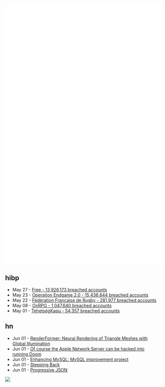 ![Metrics](https://raw.githubusercontent.com/phixion/phixion/master/metrics.svg)

## hibp

<!--
for https://github.com/phixion/phixion/blob/main/.github/workflows/feeds.yml
-->
<!--START_SECTION:haveibeenpwnd-->
- May 27 - [Free - 13,926,173 breached accounts](https://haveibeenpwned.com/Breach/FreeMobile)
- May 23 - [Operation Endgame 2.0 - 15,436,844 breached accounts](https://haveibeenpwned.com/Breach/OperationEndgame2)
- May 22 - [Fédération Francaise de Rugby - 281,977 breached accounts](https://haveibeenpwned.com/Breach/FFR)
- May 08 - [OnRPG - 1,047,640 breached accounts](https://haveibeenpwned.com/Breach/OnRPG)
- May 01 - [TehetségKapu - 54,357 breached accounts](https://haveibeenpwned.com/Breach/TehetsegKapu)
<!--END_SECTION:haveibeenpwnd-->

## hn

<!--
for https://github.com/phixion/phixion/blob/main/.github/workflows/feeds.yml
-->
<!--START_SECTION:hn-->
- Jun 01 - [RenderFormer: Neural Rendering of Triangle Meshes with Global Illumination](https://microsoft.github.io/renderformer/)
- Jun 01 - [Of course the Apple Network Server can be hacked into running Doom](http://oldvcr.blogspot.com/2025/05/harpoom-of-course-apple-network-server.html)
- Jun 01 - [Enhancing MySQL: MySQL improvement project](https://github.com/enhancedformysql/enhancedformysql)
- Jun 01 - [Stepping Back](https://rjp.io/blog/2025-05-31-stepping-back)
- Jun 01 - [Progressive JSON](https://overreacted.io/progressive-json/)
<!--END_SECTION:hn-->

<!--
for https://yhype.me
-->
![](https://hit.yhype.me/github/profile?user_id=13013670)
